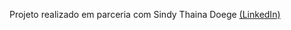 Projeto realizado em parceria com Sindy Thaina Doege [(LinkedIn)](https://www.linkedin.com/in/sindydoege/)
